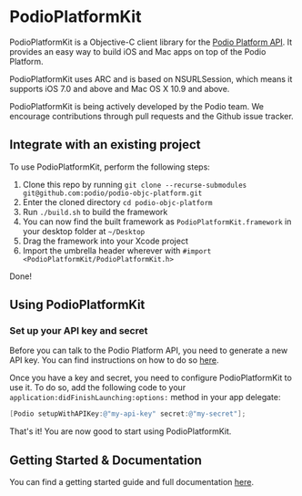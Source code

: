 # PodioPlatformKit 

PodioPlatformKit is a Objective-C client library for the [Podio Platform API](https://developers.podio.com/). It provides an easy way to build iOS and Mac apps on top of the Podio Platform.

PodioPlatformKit uses ARC and is based on NSURLSession, which means it supports iOS 7.0 and above and Mac OS X 10.9 and above.

PodioPlatformKit is being actively developed by the Podio team. We encourage contributions through pull requests and the Github issue tracker.

## Integrate with an existing project

To use PodioPlatformKit, perform the following steps:

1. Clone this repo by running `git clone --recurse-submodules git@github.com:podio/podio-objc-platform.git`
2. Enter the cloned directory `cd podio-objc-platform`
3. Run `./build.sh` to build the framework
4. You can now find the built framework as `PodioPlatformKit.framework` in your desktop folder at `~/Desktop`
5. Drag the framework into your Xcode project
6. Import the umbrella header wherever with `#import <PodioPlatformKit/PodioPlatformKit.h>`

Done!

## Using PodioPlatformKit

### Set up your API key and secret

Before you can talk to the Podio Platform API, you need to generate a new API key. You can find instructions on how to do so [here](https://developers.podio.com/api-key).

Once you have a key and secret, you need to configure PodioPlatformKit to use it. To do so, add the following code to your `application:didFinishLaunching:options:` method in your app delegate:

```objective-c
[Podio setupWithAPIKey:@"my-api-key" secret:@"my-secret"];
```
	
That's it! You are now good to start using PodioPlatformKit.

## Getting Started & Documentation

You can find a getting started guide and full documentation [here](Documentation).